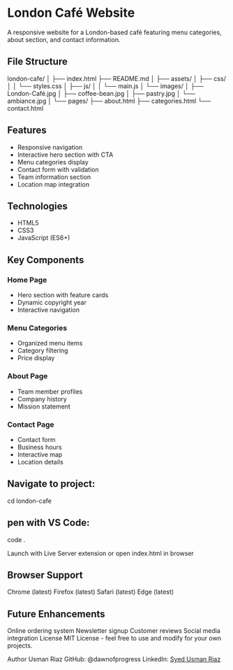 # London Café Website

A responsive website for a London-based café featuring menu categories, about section, and contact information.

## File Structure
london-cafe/ │ ├── index.html ├── README.md │ ├── assets/ │ ├── css/ │ │ └── styles.css │ ├── js/ │ │ └── main.js │ └── images/ │ ├── London-Café.jpg │ ├── coffee-bean.jpg │ ├── pastry.jpg │ └── ambiance.jpg │ └── pages/ ├── about.html ├── categories.html └── contact.html


## Features

- Responsive navigation
- Interactive hero section with CTA
- Menu categories display
- Contact form with validation
- Team information section
- Location map integration

## Technologies

- HTML5
- CSS3
- JavaScript (ES6+)

## Key Components

### Home Page
- Hero section with feature cards
- Dynamic copyright year
- Interactive navigation

### Menu Categories
- Organized menu items
- Category filtering
- Price display

### About Page
- Team member profiles
- Company history
- Mission statement

### Contact Page
- Contact form
- Business hours
- Interactive map
- Location details

## Navigate to project:
cd london-cafe

## pen with VS Code:
code .

Launch with Live Server extension or open index.html in browser

## Browser Support
Chrome (latest)
Firefox (latest)
Safari (latest)
Edge (latest)
## Future Enhancements
Online ordering system
Newsletter signup
Customer reviews
Social media integration
License
MIT License - feel free to use and modify for your own projects.

Author
Usman Riaz
GitHub: @dawnofprogress
LinkedIn: [Syed Usman Riaz](https://www.linkedin.com/in/syed-usman-riaz/)
